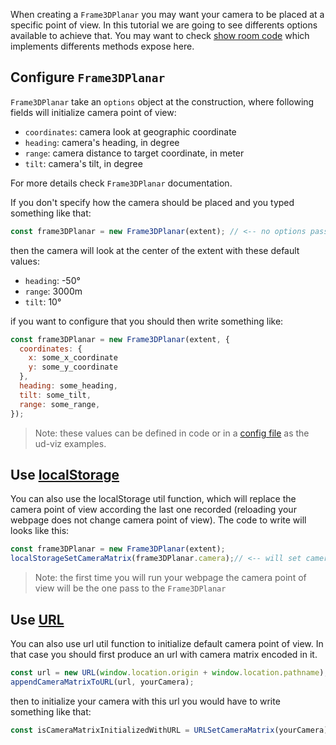 When creating a `Frame3DPlanar` you may want your camera to be placed at a specific point of view. In this tutorial we are going to see differents options available to achieve that. You may want to check [show room code](../../../../examples/assets/js/ShowRoom.js) which implements differents methods expose here.

## Configure `Frame3DPlanar`

`Frame3DPlanar` take an `options` object at the construction, where following fields will initialize camera point of view:

 * `coordinates`: camera look at geographic coordinate
 * `heading`: camera's heading, in degree
 * `range`: camera distance to target coordinate, in meter
 * `tilt`: camera's tilt, in degree

For more details check `Frame3DPlanar` documentation.

If you don't specify how the camera should be placed and you typed something like that:

```js
const frame3DPlanar = new Frame3DPlanar(extent); // <-- no options passed
```

then the camera will look at the center of the extent with these default values:
 * `heading`: -50°
 * `range`: 3000m
 * `tilt`: 10°

if you want to configure that you should then write something like:

```js
const frame3DPlanar = new Frame3DPlanar(extent, {
  coordinates: {
    x: some_x_coordinate
    y: some_y_coordinate
  },
  heading: some_heading,
  tilt: some_tilt,
  range: some_range,
});
```

> Note: these values can be defined in code or in a [config file](../../../../examples/assets/config/frame3D_planars.json) as the ud-viz examples.

## Use [localStorage](https://developer.mozilla.org/fr/docs/Web/API/Window/localStorage)

You can also use the localStorage util function, which will replace the camera point of view according the last one recorded (reloading your webpage does not change camera point of view). The code to write will looks like this:

```js
const frame3DPlanar = new Frame3DPlanar(extent);
localStorageSetCameraMatrix(frame3DPlanar.camera);// <-- will set camera point of view with the last point of view recorded
```
>Note: the first time you will run your webpage the camera point of view will be the one pass to the `Frame3DPlanar`

## Use [URL](https://developer.mozilla.org/en-US/docs/Web/API/URL)

You can also use url util function to initialize default camera point of view. In that case you should first produce an url with camera matrix encoded in it.

```js
const url = new URL(window.location.origin + window.location.pathname);
appendCameraMatrixToURL(url, yourCamera);
```

then to initialize your camera with this url you would have to write something like that:

```js
const isCameraMatrixInitializedWithURL = URLSetCameraMatrix(yourCamera);
```